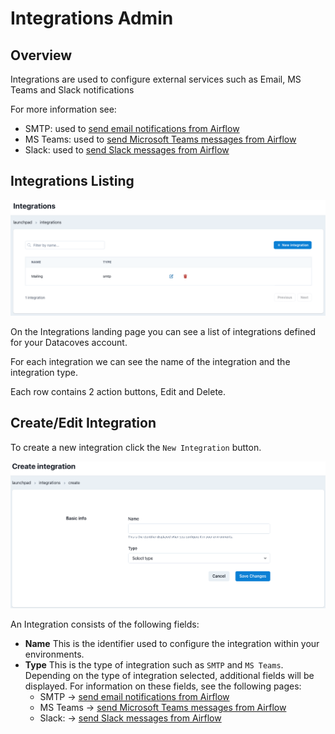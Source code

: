 # Integrations Admin

## Overview

Integrations are used to configure external services such as Email, MS Teams and Slack notifications

For more information see:
- SMTP: used to [send email notifications from Airflow](/how-tos/airflow/send-emails.md)
- MS Teams: used to [send Microsoft Teams messages from Airflow](/how-tos/airflow/send-ms-teams-notifications.md)
- Slack: used to [send Slack messages from Airflow](/how-tos/airflow/send-slack-notifications.md)

## Integrations Listing

![Integrations Listing](./assets/integration_landing.png)

On the Integrations landing page you can see a list of integrations defined for your Datacoves account.

For each integration we can see the name of the integration and the integration type.

Each row contains 2 action buttons, Edit and Delete.

## Create/Edit Integration

To create a new integration click the `New Integration` button.

![Integration Create or Edit Page](./assets/integration_editnew_page.png)

An Integration consists of the following fields:
- **Name** This is the identifier used to configure the integration within your environments.
- **Type** This is the type of integration such as `SMTP` and `MS Teams`.
Depending on the type of integration selected, additional fields will be displayed. For information on these fields, see the following pages:
    - SMTP -> [send email notifications from Airflow](/how-tos/airflow/send-emails.md)
    - MS Teams -> [send Microsoft Teams messages from Airflow](/how-tos/airflow/send-ms-teams-notifications.md)
    - Slack: -> [send Slack messages from Airflow](/how-tos/airflow/send-slack-notifications.md)
